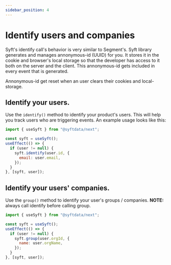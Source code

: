 ```yaml
---
sidebar_position: 4
---
```


# Identify users and companies

Syft's identify call's behavior is very similar to Segment's. Syft library generates and manages annonymous-id (UUID) for you. It stores it in the cookie and browser's local storage so that the developer has access to it both on the server and the client. This annonymous-id gets included in every event that is generated.

Annonymous-id get reset when an user clears their cookies and local-storage.

## Identify your users.

Use the `identify()` method to identify your product's users. This will help you track users who are triggering events. An example usage looks like this:

```jsx
import { useSyft } from "@syftdata/next";

const syft = useSyft();
useEffect(() => {
  if (user != null) {
    syft.identify(user.id, {
      email: user.email,
    });
  }
}, [syft, user]);
```

## Identify your users' companies.

Use the `group()` method to identify your user's groups / companies. **NOTE:** always call identify before calling group.

```jsx
import { useSyft } from "@syftdata/next";

const syft = useSyft();
useEffect(() => {
  if (user != null) {
    syft.group(user.orgId, {
      name: user.orgName,
    });
  }
}, [syft, user]);
```
